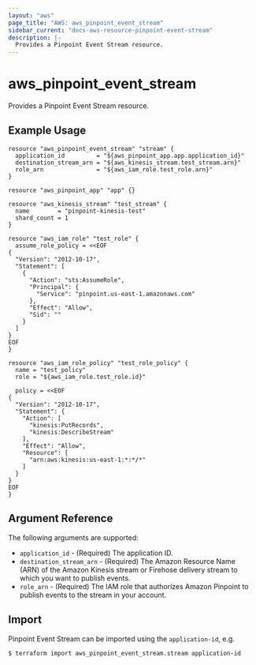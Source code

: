 ```yaml
---
layout: "aws"
page_title: "AWS: aws_pinpoint_event_stream"
sidebar_current: "docs-aws-resource-pinpoint-event-stream"
description: |-
  Provides a Pinpoint Event Stream resource.
---
```


# aws_pinpoint_event_stream

Provides a Pinpoint Event Stream resource.

## Example Usage

```hcl
resource "aws_pinpoint_event_stream" "stream" {
  application_id         = "${aws_pinpoint_app.app.application_id}"
  destination_stream_arn = "${aws_kinesis_stream.test_stream.arn}"
  role_arn               = "${aws_iam_role.test_role.arn}"
}

resource "aws_pinpoint_app" "app" {}

resource "aws_kinesis_stream" "test_stream" {
  name        = "pinpoint-kinesis-test"
  shard_count = 1
}

resource "aws_iam_role" "test_role" {
  assume_role_policy = <<EOF
{
  "Version": "2012-10-17",
  "Statement": [
    {
      "Action": "sts:AssumeRole",
      "Principal": {
        "Service": "pinpoint.us-east-1.amazonaws.com"
      },
      "Effect": "Allow",
      "Sid": ""
    }
  ]
}
EOF
}

resource "aws_iam_role_policy" "test_role_policy" {
  name = "test_policy"
  role = "${aws_iam_role.test_role.id}"

  policy = <<EOF
{
  "Version": "2012-10-17",
  "Statement": {
    "Action": [
      "kinesis:PutRecords",
      "kinesis:DescribeStream"
    ],
    "Effect": "Allow",
    "Resource": [
      "arn:aws:kinesis:us-east-1:*:*/*"
    ]
  }
}
EOF
}
```


## Argument Reference

The following arguments are supported:

* `application_id` - (Required) The application ID.
* `destination_stream_arn` - (Required) The Amazon Resource Name (ARN) of the Amazon Kinesis stream or Firehose delivery stream to which you want to publish events.
* `role_arn` - (Required) The IAM role that authorizes Amazon Pinpoint to publish events to the stream in your account.

## Import

Pinpoint Event Stream can be imported using the `application-id`, e.g.

```
$ terraform import aws_pinpoint_event_stream.stream application-id
```
